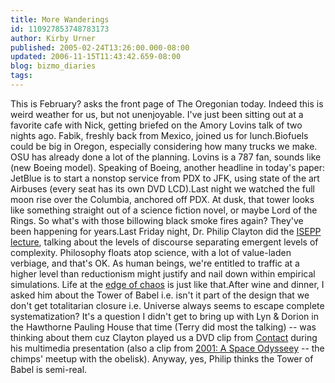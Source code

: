 ```yaml
---
title: More Wanderings
id: 110927853748783173
author: Kirby Urner
published: 2005-02-24T13:26:00.000-08:00
updated: 2006-11-15T11:43:42.659-08:00
blog: bizmo_diaries
tags: 
---
```


This is February? asks the front page of The Oregonian today. Indeed this is weird weather for us, but not unenjoyable. I've just been sitting out at a favorite cafe with Nick, getting briefed on the Amory Lovins talk of two nights ago.  Fabik, freshly back from Mexico, joined us for lunch.Biofuels could be big in Oregon, especially considering how many trucks we make. OSU has already done a lot of the planning. Lovins is a 787 fan, sounds like (new Boeing model). Speaking of Boeing, another headline in today's paper: JetBlue is to start a nonstop service from PDX to JFK, using state of the art Airbuses (every seat has its own DVD LCD).Last night we watched the full moon rise over the Columbia, anchored off PDX. At dusk, that tower looks like something straight out of a science fiction novel, or maybe Lord of the Rings.  So what's with those billowing black smoke fires again?  They've been happening for years.Last Friday night, Dr. Philip Clayton did the [ISEPP lecture](http://www.isepp.org/Pages/04-05%20Pages/Clayton.html), talking about the levels of discourse separating emergent levels of complexity. Philosophy floats atop science, with a lot of value-laden verbiage, and that's OK. As human beings, we're entitled to traffic at a higher level than reductionism might justify and nail down within empirical simulations. Life at the [edge of chaos](http://controlroom.blogspot.com/2005/02/on-edge-of-chaos.html) is just like that.After wine and dinner, I asked him about the Tower of Babel i.e. isn't it part of the design that we don't get totalitarian closure i.e. Universe always seems to escape complete systematization? It's a question I didn't get to bring up with Lyn & Dorion in the Hawthorne Pauling House that time (Terry did most the talking) -- was thinking about them cuz Clayton played us a DVD clip from [Contact](http://www.imdb.com/title/tt0118884/) during his multimedia presentation (also a clip from [2001: A Space Odysseey](http://www.imdb.com/title/tt0062622/) -- the chimps' meetup with the obelisk).  Anyway, yes, Philip thinks the Tower of Babel is semi-real.
